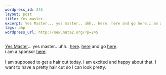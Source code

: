```yaml
--- 
wordpress_id: 245
layout: post
title: Yes master..
excerpt: Yes Master... yes master.. uhh.. here. here and go here.i am a sponsor here
tags: php
wordpress_url: http://new.nata2.org/?p=245
---
```

<a href="http://www.supersphere.com/play/web1.supersphere.com/Content/TV/HypnoChicken.rm">Yes Master</a>... yes master.. uhh.. <a href="http://www.satirewire.com/index.shtml">here</a>. <a href="http://www.lumpen.com/index.shtml">here</a> and go <a href="http://www.lumpen.com/version/perversion.html">here</a>.<br/>i am a sponsor <a href="http://www.versionfest.org/festival.php?name=sponsor">here</a>.<br/><br/>I am supposed to get a hair cut today. I am excited and happy about that. I want to have a pretty hair cut so I can look pretty.

